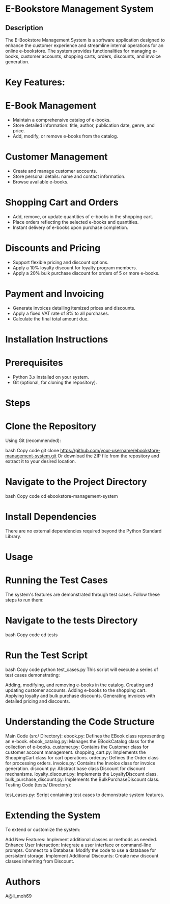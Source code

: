 # **E-Bookstore Management System**

## Description

The E-Bookstore Management System is a software application designed to enhance the customer experience and streamline internal operations for an online e-bookstore. The system provides functionalities for managing e-books, customer accounts, shopping carts, orders, discounts, and invoice generation.

# Key Features:


# E-Book Management

- Maintain a comprehensive catalog of e-books.
- Store detailed information: title, author, publication date, genre, and price.
- Add, modify, or remove e-books from the catalog.

# Customer Management

- Create and manage customer accounts.
- Store personal details: name and contact information.
- Browse available e-books.

# Shopping Cart and Orders

- Add, remove, or update quantities of e-books in the shopping cart.
- Place orders reflecting the selected e-books and quantities.
- Instant delivery of e-books upon purchase completion.

# Discounts and Pricing

- Support flexible pricing and discount options.
- Apply a 10% loyalty discount for loyalty program members.
- Apply a 20% bulk purchase discount for orders of 5 or more e-books.

# Payment and Invoicing

- Generate invoices detailing itemized prices and discounts.
- Apply a fixed VAT rate of 8% to all purchases.
- Calculate the final total amount due.

# Installation Instructions

# Prerequisites

- Python 3.x installed on your system.
- Git (optional, for cloning the repository).

# Steps

# Clone the Repository

Using Git (recommended):

bash
Copy code
git clone <https://github.com/your-username/ebookstore-management-system.git>
Or download the ZIP file from the repository and extract it to your desired location.

# Navigate to the Project Directory

bash
Copy code
cd ebookstore-management-system

# Install Dependencies

There are no external dependencies required beyond the Python Standard Library.

# Usage

# Running the Test Cases

The system's features are demonstrated through test cases. Follow these steps to run them:

# Navigate to the tests Directory

bash
Copy code
cd tests

# Run the Test Script

bash
Copy code
python test_cases.py
This script will execute a series of test cases demonstrating:

Adding, modifying, and removing e-books in the catalog.
Creating and updating customer accounts.
Adding e-books to the shopping cart.
Applying loyalty and bulk purchase discounts.
Generating invoices with detailed pricing and discounts.

# Understanding the Code Structure

Main Code (src/ Directory):
ebook.py: Defines the EBook class representing an e-book.
ebook_catalog.py: Manages the EBookCatalog class for the collection of e-books.
customer.py: Contains the Customer class for customer account management.
shopping_cart.py: Implements the ShoppingCart class for cart operations.
order.py: Defines the Order class for processing orders.
invoice.py: Contains the Invoice class for invoice generation.
discount.py: Abstract base class Discount for discount mechanisms.
loyalty_discount.py: Implements the LoyaltyDiscount class.
bulk_purchase_discount.py: Implements the BulkPurchaseDiscount class.
Testing Code (tests/ Directory):

test_cases.py: Script containing test cases to demonstrate system features.

# Extending the System

To extend or customize the system:

Add New Features: Implement additional classes or methods as needed.
Enhance User Interaction: Integrate a user interface or command-line prompts.
Connect to a Database: Modify the code to use a database for persistent storage.
Implement Additional Discounts: Create new discount classes inheriting from Discount.

# Authors

A@li_moh69
